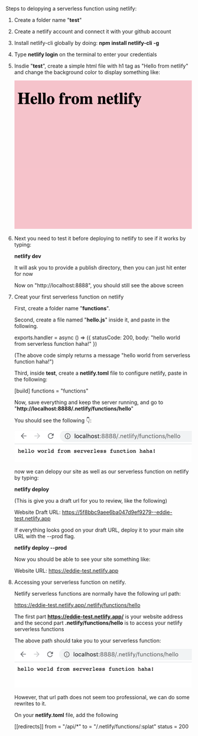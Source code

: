 Steps to delopying a serverless function using netlify:

<style>
.code {
    white-space: pre;
    font-family: monospace;
}
</style>

1. Create a folder name "**test**"

2. Create a netlify account and connect it with your github account

3. Install netlify-cli globally by doing:
    **npm install netlify-cli -g**

3. Type **netlify login** on the terminal to enter your credentials

4. Insdie "**test**", create a simple html file with h1 tag as "Hello from netlify" and change the background color to display something like:

    ![alt text](./images/test.png "image")

5. Next you need to test it before deploying to netlify to see if it works by typing:

    **netlify dev**

    It will ask you to provide a publish directory, then you can just hit enter for now

    Now on "http://localhost:8888", you should still see the above screen

6. Creat your first serverless function on netlify

    First, create a folder name "**functions**".
    
    Second, create a file named "**hello.js**" inside it, and paste in the following.

    exports.handler = async () => ({
        statusCode: 200,
        body: "hello world from serverless function haha!"
    })

    (The above code simply returns a message "hello world from serverless function haha!")

    Third, inside **test**, create a **netlify.toml** file to configure netlify, paste in the following:

    [build]
    functions = "functions"

    Now, save everything and keep the server running, and go to "**http://localhost:8888/.netlify/functions/hello**"

    You should see the following 👇:

    ![alt text](./images/serverless.png "image")

    now we can delopy our site as well as our serverless function on netlify by typing:

    **netlify deploy**

    (This is give you a draft url for you to review, like the following)

    Website Draft URL: https://5f8bbc9aee6ba047d9ef9279--eddie-test.netlify.app


    If everything looks good on your draft URL, deploy it to your main site URL with the --prod flag.

    **netlify deploy --prod**

    Now you should be able to see your site something like:

    Website URL:       https://eddie-test.netlify.app

7. Accessing your serverless function on netlify.

    Netlify serverless functions are normally have the following url path: 

    https://eddie-test.netlify.app/.netlify/functions/hello

    The first part **https://eddie-test.netlify.app/** is your website address and the second part **.netlify/functions/hello** is to access your netlify serverless functions 

    The above path should take you to your serverless function:

    ![alt text](./images/renderServerless.png "image")

    However, that url path does not seem too professional, we can do some rewrites to it.

    On your **netlify.toml** file, add the following

    [[redirects]]
        from = "/api/*"
        to = "/.netlify/functions/:splat"
        status = 200